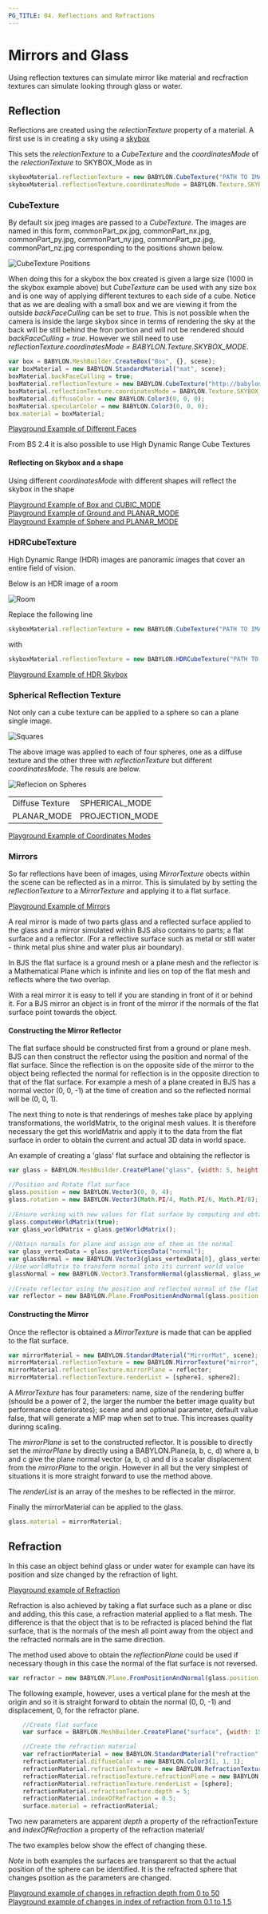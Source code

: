 ```yaml
---
PG_TITLE: 04. Reflections and Refractions
---
```


# Mirrors and Glass
Using reflection textures can simulate mirror like material and recfraction textures can simulate looking through glass or water.

## Reflection
Reflections are created using the _relectionTexture_ property  of a material. A first use is in creating a sky using a [skybox](/how_to/Skybox)

This sets the _relectionTexture_ to a _CubeTexture_ and the _coordinatesMode_ of the _relectionTexture_ to SKYBOX_Mode as in

```javascript
skyboxMaterial.reflectionTexture = new BABYLON.CubeTexture("PATH TO IMAGES FOLDER/COMMON PART OF NAMES", scene);
skyboxMaterial.reflectionTexture.coordinatesMode = BABYLON.Texture.SKYBOX_MODE;
```
### CubeTexture
By default six jpeg images are passed to a _CubeTexture_. The images are named in this form, commonPart\_px.jpg, commonPart\_nx.jpg, 
commonPart\_py.jpg, commonPart\_ny.jpg, commonPart\_pz.jpg, commonPart\_nz.jpg corresponding to the positions shown below.

![CubeTexture Positions](/img/how_to/Materials/cubetexture1.png)

When doing this for a skybox the box created is given a large size (1000 in the skybox example above) but _CubeTexture_ can be used with any size box and is one 
way of applying different textures to each side of a cube. Notice that as we are dealing with a small box and we are viewing it from the outside _backFaceCulling_ can be set to _true_. This is not 
possible when the camera is inside the large skybox since in terms of rendering the sky at the back will be still behind the fron portion and will 
not be rendered should _backFaceCulling = true_. However we still need to use _reflectionTexture.coordinatesMode = BABYLON.Texture.SKYBOX\_MODE_. 

```javascript
var box = BABYLON.MeshBuilder.CreateBox("Box", {}, scene);
var boxMaterial = new BABYLON.StandardMaterial("mat", scene);
boxMaterial.backFaceCulling = true;
boxMaterial.reflectionTexture = new BABYLON.CubeTexture("http://babylonjsguide.github.io/img/how_to/Materials/how_to/Materials/how_to/Materials/cubeSide", scene);
boxMaterial.reflectionTexture.coordinatesMode = BABYLON.Texture.SKYBOX_MODE;
boxMaterial.diffuseColor = new BABYLON.Color3(0, 0, 0);
boxMaterial.specularColor = new BABYLON.Color3(0, 0, 0);
box.material = boxMaterial;	
```

[Playground Example of Different Faces](http://www.babylonjs-playground.com/#UU7RQ#2)

From BS 2.4 it is also possible to use High Dynamic Range Cube Textures 

#### Reflecting on Skybox and a shape
Using different _coordinatesMode_ with different shapes will reflect the skybox in the shape

[Playground Example of Box and CUBIC_MODE](http://www.babylonjs-playground.com/#UU7RQ#3)  
[Playground Example of Ground and PLANAR_MODE](http://www.babylonjs-playground.com/#UU7RQ#5)  
[Playground Example of Sphere and PLANAR_MODE](http://www.babylonjs-playground.com/#UU7RQ#4)

### HDRCubeTexture
High Dynamic Range (HDR) images are panoramic images that cover an entire field of vision.

Below is an HDR image of a room

![Room](/img/how_to/Materials/room.png)

Replace the following line
```javascript
skyboxMaterial.reflectionTexture = new BABYLON.CubeTexture("PATH TO IMAGES FOLDER/COMMON PART OF NAMES", scene);
```
with
```javascript
skyboxMaterial.reflectionTexture = new BABYLON.HDRCubeTexture("PATH TO HDR IMAGE", scene);
```

[Playground Example of HDR Skybox](http://www.babylonjs-playground.com/#114YPX#5)

### Spherical Reflection Texture
Not only can a cube texture can be applied to a sphere so can a plane single image.

![Squares](/img/how_to/Materials/reflectest.png)

The above image was applied to each of four spheres, one as a diffuse texture and the other three with _reflectionTexture_ but different _coordinatesMode_. The resuls are below.

![Reflecion on Spheres](/img/how_to/Materials/modes.png)

|   |   |
|-----|-----|
| Diffuse Texture | SPHERICAL_MODE |
| PLANAR\_MODE | PROJECTION\_MODE |

[Playground Example of Coordinates Modes](http://www.babylonjs-playground.com/#20OAV9#26)

### Mirrors
So far reflections have been of images, using _MirrorTexture_ obects within the scene can be reflected as in a mirror. This is simulated by 
by setting the _reflectionTexture_ to a _MirrorTexture_ and applying it to a flat surface. 

[Playground Example of Mirrors](http://www.babylonjs-playground.com/#1YAIO7#5)

A real mirror is made of two parts glass and a reflected surface applied to the glass and a mirror simulated within 
BJS also contains to parts; a flat surface and a reflector. (For a reflective surface such as metal or still water - think metal plus shine and water plus air boundary).

In BJS the flat surface is a ground mesh or a plane mesh and the reflector is a Mathematical Plane which is infinite and 
lies on top of the flat mesh and reflects where the two overlap.

With a real mirror it is easy to tell if you are standing in front of it or behind it. For a BJS mirror an object is 
in front of the mirror if the normals of the flat surface point towards the object. 

#### Constructing the Mirror Reflector
The flat surface should be constructed first from a ground or plane mesh. BJS can then construct the reflector using the position and normal of the flat surface. Since the 
reflection is on the opposite side of the mirror to the object being reflected the normal for reflection is in the opposite direction to that 
of the flat surface. For example a mesh of a plane created in BJS has a normal vector (0, 0, -1) at the time of creation and so the reflected normal will be (0, 0, 1).

The next thing to note is that renderings of meshes take place by applying transformations, the worldMatrix, to the original mesh values. It is 
therefore necessary the get this worldMatrix and apply it to the data from the flat surface in order to obtain the current and actual 3D data in world space.

An example of creating a 'glass' flat surface and obtaining the reflector is

```javascript
var glass = BABYLON.MeshBuilder.CreatePlane("glass", {width: 5, height: 5}, scene);

//Position and Rotate flat surface
glass.position = new BABYLON.Vector3(0, 0, 4);
glass.rotation = new BABYLON.Vector3(Math.PI/4, Math.PI/6, Math.PI/8);
	
//Ensure working with new values for flat surface by computing and obtaining its worldMatrix
glass.computeWorldMatrix(true);
var glass_worldMatrix = glass.getWorldMatrix();
	
//Obtain normals for plane and assign one of them as the normal
var glass_vertexData = glass.getVerticesData("normal");
var glassNormal = new BABYLON.Vector3(glass_vertexData[0], glass_vertexData[1], glass_vertexData[2]);	
//Use worldMatrix to transform normal into its current world value
glassNormal = new BABYLON.Vector3.TransformNormal(glassNormal, glass_worldMatrix)
	
//Create reflector using the position and reflected normal of the flat surface
var reflector = new BABYLON.Plane.FromPositionAndNormal(glass.position, glassNormal.scale(-1));
```

#### Constructing the Mirror
Once the reflector is obtained a _MirrorTexture_ is made that can be applied to the flat surface.

```javascript
var mirrorMaterial = new BABYLON.StandardMaterial("MirrorMat", scene);
mirrorMaterial.reflectionTexture = new BABYLON.MirrorTexture("mirror", 512, scene, true);
mirrorMaterial.reflectionTexture.mirrorPlane = reflector;
mirrorMaterial.reflectionTexture.renderList = [sphere1, sphere2];
```
A _MirrorTexture_ has four parameters: name, size of the rendering buffer (should be a power of 2, the larger the number the better image quality but performance deteriorates); scene and 
and optional parameter, default value false, that will generate a MIP map when set to true. This increases quality durinng scaling.

The _mirrorPlane_ is set to the constructed reflector. It is possible to directly set the _mirrorPlane_ by directly using a BABYLON.Plane(a, b, c, d) where a, b and c give the plane normal vector (a, b, c) and
d is a scalar displacement from the _mirrorPlane_ to the origin. However in all but the very simplest of situations it is more straight forward to use the method above.

The _renderList_ is an array of the meshes to be reflected in the mirror.

Finally the mirrorMaterial can be applied to the glass.

```javascript
glass.material = mirrorMaterial;
```

## Refraction
In this case an object behind glass or under water for example can have its position and size changed by the refraction of light.

[Playground example of Refraction](http://www.babylonjs-playground.com/#22KZUW#15)

Refraction is also achieved by taking a flat surface such as a plane or disc and adding, this this case, a refraction material applied to a flat mesh. The difference is that the object 
that is to be refracted is placed behind the flat surface, that is the normals of the mesh all point away from the object and the refracted normals are in the same direction. 

The method used above to obtain the _reflectionPlane_ could be used if necessary though in this case the normal of the flat surface is not reversed.

```javascript
var refractor = new BABYLON.Plane.FromPositionAndNormal(glass.position, glassNormal);
```

The following example, however, uses a vertical plane for the mesh at the origin and so it is straight forward to obtain the normal (0, 0, -1) and displacement, 0, for the refractor plane. 

```javascript
    //Create flat surface
	var surface = BABYLON.MeshBuilder.CreatePlane("surface", {width: 15, height: 15}, scene);

	//Create the refraction material
	var refractionMaterial = new BABYLON.StandardMaterial("refraction", scene);
	refractionMaterial.diffuseColor = new BABYLON.Color3(1, 1, 1);
	refractionMaterial.refractionTexture = new BABYLON.RefractionTexture("refraction", 1024, scene, true);
	refractionMaterial.refractionTexture.refractionPlane = new BABYLON.Plane(0, 0, -1, 0);
	refractionMaterial.refractionTexture.renderList = [sphere];
	refractionMaterial.refractionTexture.depth = 5;
	refractionMaterial.indexOfRefraction = 0.5;
	surface.material = refractionMaterial;
```

Two new parameters are apparent _depth_ a property of the refractionTexture and _indexOfRefraction_ a property of the refraction material/

The two examples below show the effect of changing these.

*Note* in both examples the surfaces are transparent so that the actual position of the sphere can be identified. It is the refracted 
sphere that changes psoition as the parameters are changed.

[Playground example of changes in refraction depth from 0 to 50](http://www.babylonjs-playground.com/#1YAIO7#20)  
[Playground example of changes in index of refraction from 0.1 to 1.5](http://www.babylonjs-playground.com/#1YAIO7#19)

